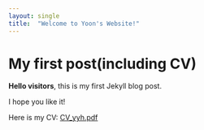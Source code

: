 ```yaml
---
layout: single
title:  "Welcome to Yoon's Website!"
---
```


# My first post(including CV)

**Hello visitors**, this is my first Jekyll blog post.

I hope you like it! 

Here is my CV: [CV_yyh.pdf](https://github.com/gsyho95/gsyho95.github.io/files/6602929/CV_yyh.pdf)

